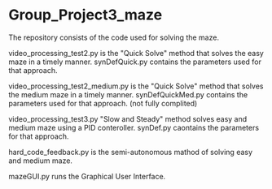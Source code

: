 # Group_Project3_maze


The repository consists of the code used for solving the maze.

video_processing_test2.py is the "Quick Solve" method that solves the easy maze in a timely manner. synDefQuick.py contains the parameters used for that approach.

video_processing_test2_medium.py is the "Quick Solve" method that solves the medium maze in a timely manner. synDefQuickMed.py contains the parameters used for that approach. (not fully complited)

video_processing_test3.py "Slow and Steady" method solves easy and medium maze using a PID conteroller. synDef.py caontains the parameters for that approach.

hard_code_feedback.py is the semi-autonomous mathod of solving easy and medium maze. 

mazeGUI.py runs the Graphical User Interface.
